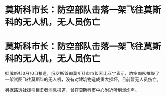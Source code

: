 # 莫斯科市长：防空部队击落一架飞往莫斯科的无人机，无人员伤亡

# 莫斯科市长：防空部队击落一架飞往莫斯科的无人机，无人员伤亡

据俄新社8月18日报道，俄罗斯首都莫斯科市市长索比亚宁表示，防空部队摧毁了一架试图飞往莫斯科的无人机，没有对建筑物造成重大损坏，目前暂无人员伤亡。

另据路透社援引目击者消息报道，曾在莫斯科市中心附近听到爆炸声。

